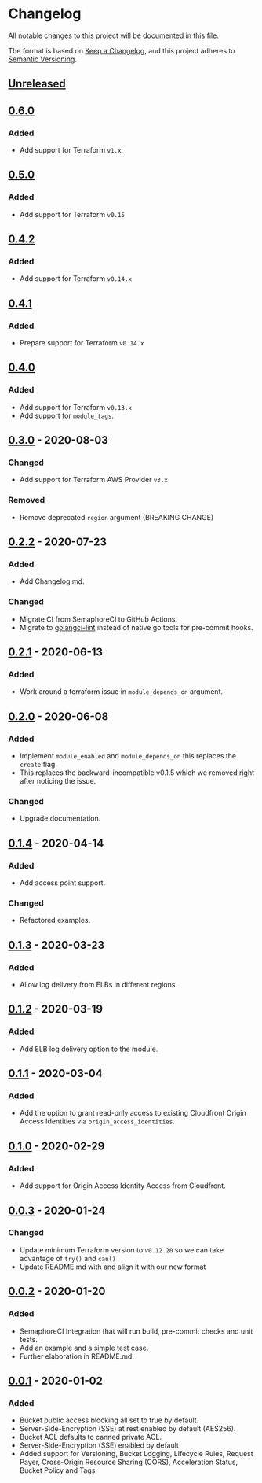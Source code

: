 # Changelog

All notable changes to this project will be documented in this file.

The format is based on [Keep a Changelog](https://keepachangelog.com/en/1.0.0/),
and this project adheres to [Semantic Versioning](https://semver.org/spec/v2.0.0.html).

## [Unreleased]

## [0.6.0]

### Added

- Add support for Terraform `v1.x`

## [0.5.0]

### Added

- Add support for Terraform `v0.15`

## [0.4.2]

### Added

- Add support for Terraform `v0.14.x`

## [0.4.1]

### Added

- Prepare support for Terraform `v0.14.x`

## [0.4.0]

### Added

- Add support for Terraform `v0.13.x`
- Add support for `module_tags`.

## [0.3.0] - 2020-08-03

### Changed

- Add support for Terraform AWS Provider `v3.x`

### Removed

- Remove deprecated `region` argument (BREAKING CHANGE)

## [0.2.2] - 2020-07-23

### Added

- Add Changelog.md.

### Changed

- Migrate CI from SemaphoreCI to GitHub Actions.
- Migrate to [golangci-lint](https://github.com/golangci/golangci-lint) instead
  of native go tools for pre-commit hooks.

## [0.2.1] - 2020-06-13

### Added

- Work around a terraform issue in `module_depends_on` argument.

## [0.2.0] - 2020-06-08

### Added

- Implement `module_enabled` and `module_depends_on` this replaces the `create` flag.
- This replaces the backward-incompatible v0.1.5 which we removed right after
  noticing the issue.

### Changed

- Upgrade documentation.

## [0.1.4] - 2020-04-14

### Added

- Add access point support.

### Changed

- Refactored examples.

## [0.1.3] - 2020-03-23

### Added

- Allow log delivery from ELBs in different regions.

## [0.1.2] - 2020-03-19

### Added

- Add ELB log delivery option to the module.

## [0.1.1] - 2020-03-04

### Added

- Add the option to grant read-only access to existing Cloudfront Origin Access
  Identities via `origin_access_identities`.

## [0.1.0] - 2020-02-29

### Added

- Add support for Origin Access Identity Access from Cloudfront.

## [0.0.3] - 2020-01-24

### Changed

- Update minimum Terraform version to `v0.12.20` so we can take advantage of `try()` and `can()`
- Update README.md with and align it with our new format

## [0.0.2] - 2020-01-20

### Added

- SemaphoreCI Integration that will run build, pre-commit checks and unit tests.
- Add an example and a simple test case.
- Further elaboration in README.md.

## [0.0.1] - 2020-01-02

### Added

- Bucket public access blocking all set to true by default.
- Server-Side-Encryption (SSE) at rest enabled by default (AES256).
- Bucket ACL defaults to canned private ACL.
- Server-Side-Encryption (SSE) enabled by default
- Added support for Versioning, Bucket Logging, Lifecycle Rules, Request Payer,
  Cross-Origin Resource Sharing (CORS), Acceleration Status, Bucket Policy and Tags.

<!-- markdown-link-check-disable -->

[unreleased]: https://github.com/mineiros-io/terraform-aws-s3-bucket/compare/v0.6.0...HEAD
[0.6.0]: https://github.com/mineiros-io/terraform-aws-s3-bucket/compare/v0.5.0...v0.6.0

<!-- markdown-link-check-enable -->

[0.5.0]: https://github.com/mineiros-io/terraform-aws-s3-bucket/compare/v0.4.2...v0.5.0
[0.4.2]: https://github.com/mineiros-io/terraform-aws-s3-bucket/compare/v0.4.1...v0.4.2
[0.4.1]: https://github.com/mineiros-io/terraform-aws-s3-bucket/compare/v0.4.0...v0.4.1
[0.4.0]: https://github.com/mineiros-io/terraform-aws-s3-bucket/compare/v0.3.0...v0.4.0
[0.3.0]: https://github.com/mineiros-io/terraform-aws-s3-bucket/compare/v0.2.2...v0.3.0
[0.2.2]: https://github.com/mineiros-io/terraform-aws-s3-bucket/compare/v0.2.1...v0.2.2
[0.2.1]: https://github.com/mineiros-io/terraform-aws-s3-bucket/compare/v0.2.0...v0.2.1
[0.2.0]: https://github.com/mineiros-io/terraform-aws-s3-bucket/compare/v0.1.4...v0.2.0
[0.1.4]: https://github.com/mineiros-io/terraform-aws-s3-bucket/compare/v0.1.3...v0.1.4
[0.1.3]: https://github.com/mineiros-io/terraform-aws-s3-bucket/compare/v0.1.2...v0.1.3
[0.1.2]: https://github.com/mineiros-io/terraform-aws-s3-bucket/compare/v0.1.1...v0.1.2
[0.1.1]: https://github.com/mineiros-io/terraform-aws-s3-bucket/compare/v0.1.0...v0.1.1
[0.1.0]: https://github.com/mineiros-io/terraform-aws-s3-bucket/compare/v0.0.3...v0.1.0
[0.0.3]: https://github.com/mineiros-io/terraform-aws-s3-bucket/compare/v0.0.2...v0.0.3
[0.0.2]: https://github.com/mineiros-io/terraform-aws-s3-bucket/compare/v0.0.1...v0.0.2
[0.0.1]: https://github.com/mineiros-io/terraform-aws-s3-bucket/releases/tag/v0.0.1
